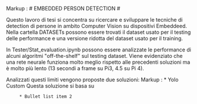 Markup :  # EMBEDDED PERSON DETECTION #


Questo lavoro di tesi si concentra su ricercare e sviluppare le tecniche di detection di persone in ambito Computer Vision su dispositivi Embeddeed.
Nella cartella DATASETs possono essere trovati il dataset usato per il testing delle performance e una versione ridotta del dataset usato per il training.

In Tester/Stat_evaluation.ipynb possono essere analizzate le performance di alcuni algoritmi "off-the-shelf" sul testing dataset. Viene evidenziato che
una rete neurale funziona molto meglio rispetto alle precedenti soluzioni ma è molto più lento (13 secondi a frame su Pi3, 4.5 su Pi 4).

Analizzati questi limiti vengono proposte due soluzioni:
Markup : * Yolo Custom
           Questa soluzione si basa su 
         
         * Bullet list item 2
